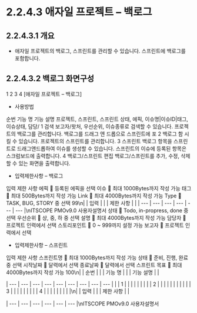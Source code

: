 # 2.2.4.3 애자일 프로젝트 – 백로그



## 2.2.4.3.1 개요

- 애자일 프로젝트의 백로그, 스프린트를 관리할 수 있습니다. 스프린트에 백로그를 포함합니다.

## 2.2.4.3.2 백로그 화면구성

1
2 3
4
[애자일 프로젝트 – 백로그]

- 사용방법

순번 기능 명 기능 설명
프로젝트, 스프린트, 스프린트 상태, 에픽, 이슈명|이슈ID|태그, 이슈상태, 담당/
1 검색
보고자/왓처, 우선순위, 이슈종류로 검색할 수 있습니다.
프로젝트의 백로그를 관리합니다. 백로그를 드래그 앤 드롭으로 스프린트에 포
2 백로그
함 시킬 수 있습니다.
프로젝트의 스프린트를 관리합니다.
3 스프린트 백로그 항목을 스프린트로 드래그앤드롭하여 이슈를 생성할 수 있습니다.
스프린트의 이슈에 등록된 항목은 스크럼보드에 출력합니다.
4 백로그/스프린트 편집 백로그/스프린트를 추가, 수정, 삭제할 수 있는 화면을 출력합니다.

- 입력제한사항 – 백로그

입력 제한 사항
에픽  등록된 에픽을 선택
이슈  최대 1000Bytes까지 작성 가능
태그  최대 500Bytes까지 작성 가능
Link  최대 4000Bytes까지 작성 가능
Type  TASK, BUG, STORY 중 선택
99\n|  | 입력 |  |  | 제한 사항 |  |
| --- | --- | --- | --- | --- | --- |\nITSCOPE PMOv9.0 사용자설명서
상태  Todo, in-propress, done 중 선택
우선순위  상, 중, 하 중 선택
설명  최대 4000Bytes까지 작성 가능
담당자  프로젝트 인력에서 선택
스토리포인트  0 ~ 999까지 설정 가능
보고자  프로젝트 인력에서 선택

- 입력제한사항 – 스프린트

입력 제한 사항
스프린트명  최대 1000Bytes까지 작성 가능
상태  준비, 진행, 완료 중 선택
시작날짜  달력에서 선택
종료날짜  달력에서 선택
스프린트 목표  최대 4000Bytes까지 작성 가능
100\n|  | 순번 |  |  | 기능 명 |  |  | 기능 설명 |  |

| --- | --- | --- | --- | --- | --- | --- | --- | --- |
|  | 1 |  |  |  |  |  |  |  |
| 2 |  |  |  |  |  |  |  |  |
|  | 3 |  |  |  |  |  |  |  |
| 4 |  |  |  |  |  |  |  |  |\n|  | 입력 |  |  | 제한 사항 |  |

| --- | --- | --- | --- | --- | --- |\nITSCOPE PMOv9.0 사용자설명서
